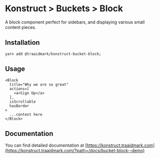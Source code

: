 # Konstruct > Buckets > Block

A block component perfect for sidebars, and displaying various small content pieces.

## Installation

`yarn add @traaidmark/konstruct-bucket-block;`

## Usage

````
<Block
  title="Why we are so great"
  actions=[
    <a>Sign Up</a>
  ],
  isScrollable
  hasBorder
>
  ...content here
</Block>
````

## Documentation

You can find detailed documentation at [https://konstruct.traaidmark.com](https://konstruct.traaidmark.com/?path=/docs/bucket-block--demo)
